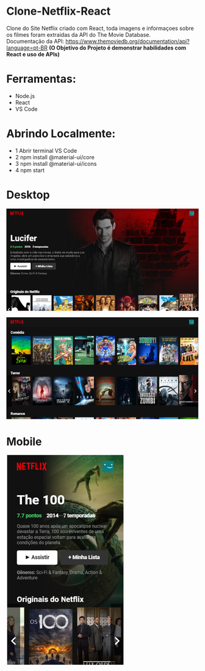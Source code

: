# Clone-Netflix-React
 Clone do Site Netflix criado com React, toda imagens e informaçoes sobre os filmes foram extraidas da API do The Movie Database.  
Documentação da API:  https://www.themoviedb.org/documentation/api?language=pt-BR
 **(O Objetivo do Projeto é demonstrar habilidades com React e uso de APIs)**
# Ferramentas:
* Node.js
* React
* VS Code
# Abrindo Localmente:
* 1 Abrir terminal VS Code
* 2 npm install @material-ui/core
* 3 npm install @material-ui/icons
* 4 npm start 

# Desktop

![alt text](https://github.com/rafaelbucard/Clone-Netflix-React/blob/master/desktop.png)

![alt text](https://github.com/rafaelbucard/Clone-Netflix-React/blob/master/desktop2.png)

# Mobile

![alt text](https://github.com/rafaelbucard/Clone-Netflix-React/blob/master/mobile.png)

